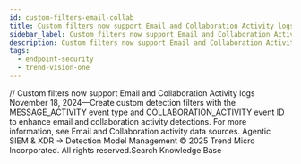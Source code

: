 ```yaml
---
id: custom-filters-email-collab
title: Custom filters now support Email and Collaboration Activity logs
sidebar_label: Custom filters now support Email and Collaboration Activity logs
description: Custom filters now support Email and Collaboration Activity logs
tags:
  - endpoint-security
  - trend-vision-one
---
```


/*<![CDATA[*/ $('#title').html($('meta[name=map-description]').attr('content')); /*]]>*/ Custom filters now support Email and Collaboration Activity logs November 18, 2024—Create custom detection filters with the MESSAGE_ACTIVITY event type and COLLABORATION_ACTIVITY event ID to enhance email and collaboration activity detections. For more information, see Email and Collaboration activity data sources. Agentic SIEM & XDR → Detection Model Management © 2025 Trend Micro Incorporated. All rights reserved.Search Knowledge Base